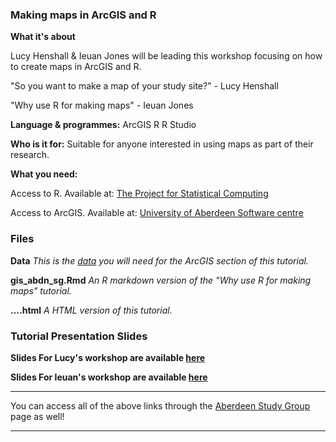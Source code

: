 ### Making maps in ArcGIS and R ###

**What it's about**

Lucy Henshall & Ieuan Jones will be leading this workshop focusing on how to create maps in ArcGIS and R.

"So you want to make a map of your study site?" - Lucy Henshall

"Why use R for making maps" - Ieuan Jones

**Language & programmes:**
ArcGIS 
R 
R Studio

**Who is it for:**
Suitable for anyone interested in using maps as part of their research.

**What you need:** 

Access to R. Available at: [The  Project for Statistical Computing](https://www.r-project.org/)

Access to ArcGIS. Available at: [University of Aberdeen Software centre](https://www.abdn.ac.uk/it/student/pcs/sds.php)


### Files


**Data** *This is the [data](https://drive.google.com/drive/folders/13T2C5tbyq5OLvbzTuwwktn0fICPc8F96?usp=sharing) you will need for the ArcGIS section of this tutorial.* 

**gis_abdn_sg.Rmd** *An R markdown version of the "Why use R for making maps" tutorial.*

**....html** *A HTML version of this tutorial.*

### Tutorial Presentation Slides

**Slides For Lucy's workshop are available [here](https://drive.google.com/file/d/1EvUPIkNjtBXmDQGIwejNcricbpF_-9sX/view?usp=sharing)**

**Slides For Ieuan's workshop are available [here](https://drive.google.com/file/d/1K2UMDmAEGzsJ5zAe4BhhtcFnj-uVbGSy/view?usp=sharing)**

---

You can access all of the above links through the [Aberdeen Study Group](https://aberdeenstudygroup.github.io/studyGroup/lessons/) page  as well!

---
